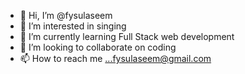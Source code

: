 - 👋 Hi, I’m @fysulaseem
- 👀 I’m interested in singing
- 🌱 I’m currently learning Full Stack web development
- 💞️ I’m looking to collaborate on coding
- 📫 How to reach me ...fysulaseem@gmail.com

<!---
fysulaseem/fysulaseem is a ✨ special ✨ repository because its `README.md` (this file) appears on your GitHub profile.
You can click the Preview link to take a look at your changes.
--->
